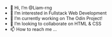 - 👋 Hi, I’m @Liam-rng
- 👀 I’m interested in Fullstack Web Development
- 🌱 I’m currently working on The Odin Project!
- 💞️ I’m looking to collaborate on HTML & CSS
- 📫 How to reach me ...

<!---
Liam-rng/Liam-rng is a ✨ special ✨ repository because its `README.md` (this file) appears on your GitHub profile.
You can click the Preview link to take a look at your changes.
--->
